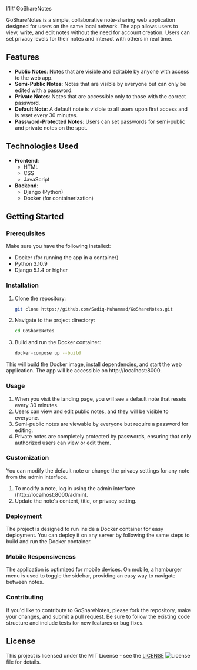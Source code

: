 I'll# GoShareNotes

GoShareNotes is a simple, collaborative note-sharing web application designed for users on the same local network. The app allows users to view, write, and edit notes without the need for account creation. Users can set privacy levels for their notes and interact with others in real time.

## Features

- **Public Notes**: Notes that are visible and editable by anyone with access to the web app.
- **Semi-Public Notes**: Notes that are visible by everyone but can only be edited with a password.
- **Private Notes**: Notes that are accessible only to those with the correct password.
- **Default Note**: A default note is visible to all users upon first access and is reset every 30 minutes.
- **Password-Protected Notes**: Users can set passwords for semi-public and private notes on the spot.

## Technologies Used

- **Frontend**: 
  - HTML
  - CSS
  - JavaScript
- **Backend**:
  - Django (Python)
  - Docker (for containerization)

## Getting Started

### Prerequisites

Make sure you have the following installed:

- Docker (for running the app in a container)
- Python 3.10.9
- Django 5.1.4 or higher

### Installation

1. Clone the repository:

   ```bash
   git clone https://github.com/Sadiq-Muhammad/GoShareNotes.git
2. Navigate to the project directory:
   ```bash
   cd GoShareNotes
3. Build and run the Docker container:
   ```bash
   docker-compose up --build
This will build the Docker image, install dependencies, and start the web application. The app will be accessible on http://localhost:8000.

### Usage
1. When you visit the landing page, you will see a default note that resets every 30 minutes.
2. Users can view and edit public notes, and they will be visible to everyone.
3. Semi-public notes are viewable by everyone but require a password for editing.
4. Private notes are completely protected by passwords, ensuring that only authorized users can view or edit them.

### Customization
You can modify the default note or change the privacy settings for any note from the admin interface.

1. To modify a note, log in using the admin interface (http://localhost:8000/admin).
2. Update the note's content, title, or privacy setting.

### Deployment
The project is designed to run inside a Docker container for easy deployment. You can deploy it on any server by following the same steps to build and run the Docker container.

### Mobile Responsiveness
The application is optimized for mobile devices. On mobile, a hamburger menu is used to toggle the sidebar, providing an easy way to navigate between notes.

### Contributing
If you'd like to contribute to GoShareNotes, please fork the repository, make your changes, and submit a pull request. Be sure to follow the existing code structure and include tests for new features or bug fixes.

## License

This project is licensed under the MIT License - see the [LICENSE](LICENSE) ![License](https://img.shields.io/badge/license-MIT-blue.svg) file for details.